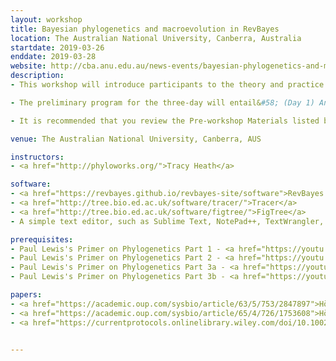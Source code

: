 ```yaml
---
layout: workshop
title: Bayesian phylogenetics and macroevolution in RevBayes
location: The Australian National University, Canberra, Australia
startdate: 2019-03-26
enddate: 2019-03-28
website: http://cba.anu.edu.au/news-events/bayesian-phylogenetics-and-macroevolution-revbayes
description: 
- This workshop will introduce participants to the theory and practice of phylogenetic inference methods for macroevolution using RevBayes. The three-day course is sponsored by the Centre for Biodivesity Analysis at the Australian National University. 

- The preliminary program for the three-day will entail&#58; (Day 1) An introduction to RevBayes and MCMC, (Day 2) Advanced applications in macroevolution, (Day 3) Emerging theory and methods around modeling molecular evolution and rate heterogeneity. Additional or alternative topics will be tailored to the interests of the participants (please see the <a href="https://revbayes.github.io/tutorials/">Tutorials</a> page for a list of possible topics). To indicate your intention to attend the course, please see the links in the workshop website provided below.

- It is recommended that you review the Pre-workshop Materials listed below if you do not already have a strong understanding of likelihood-based phylogenetics, probability, and Bayesian inference. These video lectures are buy <a href="https://phylogeny.uconn.edu/">Paul Lewis</a> and provide a clear overview of these topics. Additionally, a list of papers describing RevBayes and graphical models is given as suggested background reading.

venue: The Australian National University, Canberra, AUS

instructors:
- <a href="http://phyloworks.org/">Tracy Heath</a>

software:
- <a href="https://revbayes.github.io/revbayes-site/software">RevBayes v1.0.10</a> 
- <a href="http://tree.bio.ed.ac.uk/software/tracer/">Tracer</a>
- <a href="http://tree.bio.ed.ac.uk/software/figtree/">FigTree</a>
- A simple text editor, such as Sublime Text, NotePad++, TextWrangler, BBEdit, vim, or emacs 

prerequisites:
- Paul Lewis's Primer on Phylogenetics Part 1 - <a href="https://youtu.be/1r4z0YJq580">Trees & Likelihood</a>
- Paul Lewis's Primer on Phylogenetics Part 2 - <a href="https://youtu.be/UsLeY0wZr4Y">Substitution Models</a>
- Paul Lewis's Primer on Phylogenetics Part 3a - <a href="https://youtu.be/4PWlnNsfz90">Bayesian Statistics & MCMC</a>
- Paul Lewis's Primer on Phylogenetics Part 3b - <a href="https://youtu.be/TLtOS--YwkU">Bayesian Phylogenetics</a>

papers:
- <a href="https://academic.oup.com/sysbio/article/63/5/753/2847897">Höhna et al. (2014). Probabilistic Graphical Model Representation in Phylogenetics.</a>
- <a href="https://academic.oup.com/sysbio/article/65/4/726/1753608">Höhna et al. (2016). RevBayes&#58; Bayesian Phylogenetic Inference Using Graphical Models and an Interactive Model-Specification Language.</a>
- <a href="https://currentprotocols.onlinelibrary.wiley.com/doi/10.1002/cpbi.22">Höhna et al. (2017). Phylogenetic Inference Using RevBayes.</a>


---
```


